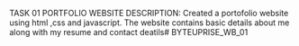TASK 01
PORTFOLIO WEBSITE
DESCRIPTION:
Created a portofolio website using html ,css and javascript.
The website contains basic details about me along with my resume and contact deatils# BYTEUPRISE_WB_01
